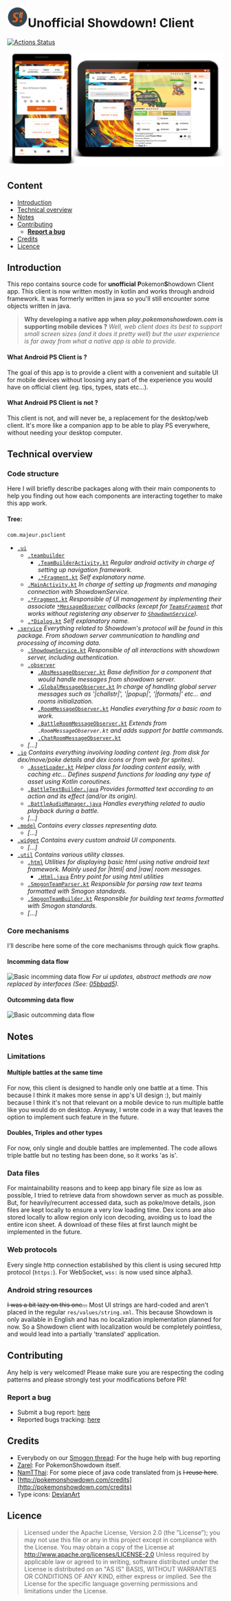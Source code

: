 # <img alt="Unofficial PS client icon" src="web/icon-psclient.png" width="48"></img>Unofficial Showdown! Client
[![Actions Status](https://github.com/MajeurAndroid/Android-Unofficial-Showdown-Client/workflows/Build/badge.svg)](https://github.com/MajeurAndroid/Android-Unofficial-Showdown-Client/actions)

![Demo Image](web/demo-psclient.png)

## Content
* [Introduction](#introduction)
* [Technical overview](#technical-overview)
* [Notes](#notes)
* [Contributing](#contributing)
  * [**Report a bug**](#report-a-bug)
* [Credits](#credits)
* [Licence](#licence)

## Introduction
This repo contains source code for **unofficial** **P**okemon**S**howdown Client app. 
This client is now written mostly in kotlin and works through android framework. It was formerly written in java so you'll still encounter some objects written in java.
> **Why developing a native app when _play.pokemonshowdown.com_ is supporting mobile devices ?**
*Well, web client does its best to support small screen sizes (and it does it pretty well) but the user experience is far away from what a native app is able to provide.*
#### What Android PS Client is ?
The goal of this app is to provide a client with a convenient and suitable UI for mobile devices without loosing any part of the experience you would have on official client (eg. tips, types, stats etc...). 

#### What Android PS Client is not ?
This client is not, and will never be, a replacement for the desktop/web client. It's more like a companion app to be able to play PS everywhere, without needing your desktop computer.

## Technical overview
### Code structure
Here I will briefly describe packages along with their main components to help you finding out how each components are interacting together to make this app work.

#### Tree:
`com.majeur.psclient`
 - [`.ui`](psclient/src/main/java/com/majeur/psclient/ui)
 	- [`.teambuilder`](psclient/src/main/java/com/majeur/psclient/ui/teambuilder)
	 	- [`.TeamBuilderActivity.kt`](psclient/src/main/java/com/majeur/psclient/ui/teambuilder/TeamBuilderActivity.kt)
			*Regular android activity in charge of setting up navigation framework.*
	 	- [`.*Fragment.kt`](psclient/src/main/java/com/majeur/psclient/ui/teambuilder)
			*Self explanatory name.*
	- [`.MainActivity.kt`](psclient/src/main/java/com/majeur/psclient/ui/MainActivity.kt)
		*In charge of setting up fragments and managing connection with ShowdownService.*
	- [`.*Fragment.kt`](psclient/src/main/java/com/majeur/psclient/ui)
		*Responsible of UI management by implementing their associate [`*MessageObserver`](psclient/src/main/java/com/majeur/psclient/service) callbacks (except for [`TeamsFragment`](psclient/src/main/java/com/majeur/psclient/ui/TeamsFragment.kt) that works without registering any observer to [`ShowdownService`](psclient/src/main/java/com/majeur/psclient/service/ShowdownService.kt)).*
	- [`.*Dialog.kt`](psclient/src/main/java/com/majeur/psclient)
	*Self explanatory name.*
 - [`.service`](psclient/src/main/java/com/majeur/psclient/service)
	*Everything related to Showdown's protocol will be found in this package. From shodown server communication to handling and processing of incoming data.*
	- [`.ShowdownService.kt`](psclient/src/main/java/com/majeur/psclient/service/ShowdownService.kt)
		*Responsible of all interactions with showdown server, including authentication.*
	- [`.observer`](psclient/src/main/java/com/majeur/psclient/service/observer)
		- [`.AbsMessageObserver.kt`](psclient/src/main/java/com/majeur/psclient/service/observer/AbsMessageObserver.kt)
            		*Base definition for a component that would handle messages from showdown server.*
		- [`.GlobalMessageObserver.kt`](psclient/src/main/java/com/majeur/psclient/service/observer/GlobalMessageObserver.kt)
            		*In charge of handling global server messages such as '|challstr|', '|popup|', '|formats|' etc... and rooms initialization.*
		- [`.RoomMessageObserver.kt`](psclient/src/main/java/com/majeur/psclient/service/observer/RoomMessageObserver.kt)
            		*Handles everything for a basic room to work.*
		- [`.BattleRoomMessageObserver.kt`](psclient/src/main/java/com/majeur/psclient/service/observer/BattleRoomMessageObserver.kt)
            		*Extends from `.RoomMessageObserver.kt` and adds support for battle commands.*
		- [`.ChatRoomMessageObserver.kt`](psclient/src/main/java/com/majeur/psclient/service/observer/ChatRoomMessageObserver.kt)
	- *[...]*
 - [`.io`](psclient/src/main/java/com/majeur/psclient/io)
	*Contains everything involving loading content (eg. from disk for dex/move/poke details and dex icons or from web for sprites).*
	- [`.AssetLoader.kt`](psclient/src/main/java/com/majeur/psclient/io/AssetLoader.kt)
		*Helper class for loading content easily, with caching etc... Defines suspend functions for loading any type of asset using Kotlin coroutines.*
	- [`.BattleTextBuilder.java`](psclient/src/main/java/com/majeur/psclient/io/BattleTextBuilder.java)
		*Provides formatted text according to an action and its effect (and/or its origin).*
	- [`.BattleAudioManager.java`](psclient/src/main/java/com/majeur/psclient/io/BattleAudioManager.java)
		*Handles everything related to audio playback during a battle.*
	- *[...]*
 - [`.model`](psclient/src/main/java/com/majeur/psclient/model)
	*Contains every classes representing data.*
	- *[...]*
 - [`.widget`](psclient/src/main/java/com/majeur/psclient/widget)
	*Contains every custom android UI components.*
	- *[...]*
- [`.util`](psclient/src/main/java/com/majeur/psclient/util)
	*Contains various utility classes.*
	- [`.html`](psclient/src/main/java/com/majeur/psclient/util/html)
		*Utilities for displaying basic html using native android text framework. Mainly used for |html| and |raw| room messages.*
		- [`.Html.java`](psclient/src/main/java/com/majeur/psclient/util/html/Html.java)
			*Entry point for using html utilities*
	- [`.SmogonTeamParser.kt`](psclient/src/main/java/com/majeur/psclient/util/SmogonTeamParser.kt)
		*Responsible for parsing raw text teams formatted with Smogon standards.*
	- [`.SmogonTeamBuilder.kt`](psclient/src/main/java/com/majeur/psclient/util/SmogonTeamBuilder.kt)
		*Responsible for building text teams formatted with Smogon standards.*
	- *[...]*
### Core mechanisms
I'll describe here some of the core mechanisms through quick flow graphs.
#### Incomming data flow
![Basic incomming data flow](https://g.gravizo.com/svg?%20digraph%20G%20%7B%0A%20%20%20%20rankdir%3DLR%3B%0A%20%20%20%20node%20%5Bshape%3Dbox%5D%3B%0A%20%20%20%20n1%20%5Blabel%3D%22Showdown%5Cnserver%22%20style%3Ddotted%5D%3B%0A%20%20%20%20n2%20%5Blabel%3D%22Showdown%20service%5Cn%E2%80%94%5CnReads%20raw%20data%20from%20socket%2C%20then%5Cncreates%20ServerMessage%20object%20and%5Cndispatch%20it%20to%20observers%22%5D%20%3B%0A%20%20%20%20n3%20%5Blabel%3D%22Message%20observers%5Cn%E2%80%94%5CnProcesses%20server's%20messages%20and%20define%5Cnabstract%20methods%20for%20UI%20updates%22%5D%20%3B%0A%20%20%20%20n4%20%5Blabel%3D%22Fragments%5Cn%E2%80%94%5CnImplements%20observer's%20abstract%5Cnmethods%20to%20update%20UI%20state%22%5D%20%3B%0A%0A%20%20%20%20n1%20-%3E%20n2%20%5Blabel%3D%22ws%5Cnprotocol%22%20dir%3Dboth%20style%3Ddotted%5D%3B%0A%20%20%20%20n2%20-%3E%20n3%20%5Blabel%3D%22registration%5Cnmechanism%22%5D%3B%0A%20%20%20%20n3%20-%3E%20n4%20%5Blabel%3D%22abstract%5Cnmethods%22%5D%3B%0A%7D)
*For ui updates, abstract methods are now replaced by interfaces (See: [05bbad5](https://github.com/MajeurAndroid/Android-Unofficial-Showdown-Client/commit/05bbad5a4f6f58dab04367ba9a314cbedbb97373)).*
#### Outcomming data flow
![Basic outcomming data flow](https://g.gravizo.com/svg?%20digraph%20G%20%7B%0Arankdir%3DLR%3B%0Anode%20%5Bshape%3Dbox%5D%3B%0An1%20%5Blabel%3D%22Showdown%5Cnserver%22%20style%3Ddotted%5D%3B%0An2%20%5Blabel%3D%22Showdown%20service%5Cn%E2%80%94%5CnFormats%20and%20sends%5Cndata%20to%20server%20through%20the%20socket%22%5D%20%3B%0An3%20%5Blabel%3D%22Fragments%5Cn%E2%80%94%5CnCreates%20appropriate%20command%5Cnwith%20its%20arguments%22%5D%20%3B%0An4%20%5Blabel%3D%22UI%5Cn%E2%80%94%5CnReacts%20to%20user's%20inputs%22%5D%20%3B%0An5%20%5Blabel%3D%22Initialization%5Cn%E2%80%94%5CnMakes%20authentication%20related%5Cncommands%20at%20launch%22%5D%20%3B%0An5%20-%3E%20n3%20%5Blabel%3D%22%22%5D%3B%0An4%20-%3E%20n3%20%5Blabel%3D%22view%20callbacks%22%5D%3B%0An3%20-%3E%20n2%20%5Blabel%3D%22direct%20call%5Cn(bound%20service)%22%5D%3B%0An2%20-%3E%20n1%20%5Blabel%3D%22ws%5Cnprotocol%22%20dir%3Dboth%20style%3Ddotted%5D%3B%0A%7D)
## Notes
### Limitations
#### Multiple battles at the same time
For now, this client is designed to handle only one battle at a time. This because I think it makes more sense in app's UI design :), but mainly because I think it's not that relevant on a mobile device to run multiple battle like you would do on desktop. 
Anyway, I wrote code in a way that leaves the option to implement such feature in the future.
#### Doubles, Triples and other types
For now, only single and double battles are implemented. The code allows triple battle but no testing has been done, so it works 'as is'.
### Data files
For maintainability reasons and to keep app binary file size as low as possible, I tried to retrieve data from showdown server as much as possible. But, for heavily/recurrent accessed data, such as poke/move details, json files are kept locally to ensure a very low loading time. Dex icons are also stored locally to allow region only icon decoding, avoiding us to load the entire icon sheet.
A download of these files at first launch might be implemented in the future.
### Web protocols
Every single http connection established by this client is using secured http protocol (`https:`). For WebSocket, `wss:` is now used since alpha3.
### Android string resources
~~I was a bit lazy on this one...~~ Most UI strings are hard-coded and aren't placed in the regular `res/values/string.xml`. This because Showdown is only available in English and has no localization implementation planned for now. So a Showdown client with localization would be completely pointless, and would lead into a partially 'translated' application.
## Contributing
Any help is very welcomed! Please make sure you are respecting the coding patterns and please strongly test your modifications before PR!
### Report a bug
 - Submit a bug report: [here](https://forms.gle/tqSeeZ9De3ik97CK8)
 - Reported bugs tracking: [here](https://docs.google.com/spreadsheets/d/1oC0m5SJEqx9HMXOAIHcgoa92B2CP69SmSuwHKR7v-X0/edit?usp=sharing)
## Credits
 - Everybody on our [Smogon thread](https://www.smogon.com/forums/threads/alpha02-need-testers-unofficial-showdown-android-client.3654298): For the huge help with bug reporting
 - [Zarel](https://github.com/Zarel): For PokemonShowdown itself.
 - [NamTThai](https://github.com/NamTThai): For some piece of java code translated from js ~~I reuse here~~.
 - [http://pokemonshowdown.com/credits](http://pokemonshowdown.com/credits)
 - Type icons: [DevianArt](https://www.deviantart.com/majeur01/art/Pokemon-Types-Icons-819866719)
## Licence
> Licensed under the Apache License, Version 2.0 (the "License");
   you may not use this file or any in this project except in compliance with the License.
   You may obtain a copy of the License at
> http://www.apache.org/licenses/LICENSE-2.0
> Unless required by applicable law or agreed to in writing, software
   distributed under the License is distributed on an "AS IS" BASIS,
   WITHOUT WARRANTIES OR CONDITIONS OF ANY KIND, either express or implied.
   See the License for the specific language governing permissions and
   limitations under the License.
